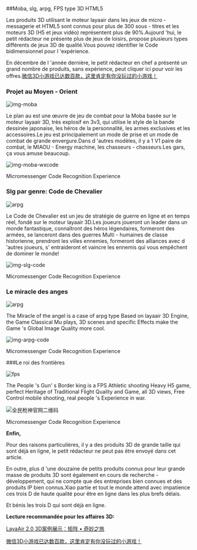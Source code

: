 ##Moba, slg, arpg, FPS type 3D HTML5

Les produits 3D utilisant le moteur layaair dans les jeux de micro - messagerie et HTML5 sont connus pour plus de 300 sous - titres et les moteurs 3D (H5 et jeux vidéo) représentent plus de 90%.Aujourd 'hui, le petit rédacteur ne présente plus de jeux de loisirs, propose plusieurs types différents de jeux 3D de qualité.Vous pouvez identifier le Code bidimensionnel pour l 'expérience.

En décembre de l 'année dernière, le petit rédacteur en chef a présenté un grand nombre de produits, sans expérience, peut cliquer ici pour voir les offres.[微信3D小游戏已达数百款，这里肯定有你没玩过的小游戏！](http://mp.weixin.qq.com/s?__biz=MzAxMjI4NjA1OA==&mid=2650584513&idx=1&sn=ee56f4bf9c98aa8030a9bad05e7b57be&chksm=83bc34c4b4cbbdd2bd24ab775167c3eef0e8cb1e57ab52fccb8cd6d4eca0164eeaa5d844399b&scene=21%3Ch1%3Ewechat_redirect)



### **Projet au Moyen - Orient**

![img-moba](img/moba.jpg)



Le plan au est une œuvre de jeu de combat pour la Moba basée sur le moteur layaair 3D, très explosif en 3v3, qui utilise le style de la bande dessinée japonaise, les héros de la personnalité, les armes exclusives et les accessoires.Le jeu est principalement un mode de prise et un mode de combat de grande envergure.Dans d 'autres modèles, il y a 1 V1 paire de combat, le MIAOU - Energy machine, les chasseurs - chasseurs.Les gars, ça vous amuse beaucoup.

![img-moba-wxcode](img/moba-wxcode.jpg) 


Micromessenger Code Recognition Experience



### **Slg par genre: Code de Chevalier**

![arpg](img/arpg.jpg) 


Le Code de Chevalier est un jeu de stratégie de guerre en ligne et en temps réel, fondé sur le moteur layaair 3D.Les joueurs joueront un leader dans un monde fantastique, connaîtront des héros légendaires, formeront des armées, se lanceront dans des guerres Multi - humaines de classe historienne, prendront les villes ennemies, formeront des alliances avec d 'autres joueurs, s' entraideront et vaincre les ennemis qui vous empêchent de dominer le monde!

![img-slg-code](img/slg-code.png) 


Micromessenger Code Recognition Experience





### **Le miracle des anges**



  ![arpg](img/arpg.jpg)

The Miracle of the angel is a case of arpg type Based on layaair 3D Engine, the Game Classical Mu plays, 3D scenes and specific Effects make the Game 's Global Image Quality more cool.

![img-arpg-code](img/arpg-code.png) 


Micromessenger Code Recognition Experience



###Le roi des frontières

![fps](img/fps.jpg) 


The People 's Gun' s Border king is a FPS Athletic shooting Heavy H5 game, perfect Heritage of Traditional Flight Quality and Game, all 3D views, Free Control mobile shooting, real people 's Experience in war.

![全民枪神官网二维码](img/fps-code.jpg)  


Micromessenger Code Recognition Experience



**Enfin,**

Pour des raisons particulières, il y a des produits 3D de grande taille qui sont déjà en ligne, le petit rédacteur ne peut pas être envoyé dans cet article.



En outre, plus d 'une douzaine de petits produits connus pour leur grande masse de produits 3D sont également en cours de recherche - développement, qui ne compte que des entreprises bien connues et des produits IP bien connus.Xiao partie et tout le monde attend avec impatience ces trois D de haute qualité pour être en ligne dans les plus brefs délais.



Et bénis les trois D qui sont déjà en ligne.





**Lecture recommandée pour les affaires 3D:**

[LayaAir 2.0 3D案例展示：矩阵 • 奇妙之旅](http://mp.weixin.qq.com/s?__biz=MzAxMjI4NjA1OA==&mid=2650584557&idx=1&sn=e5d3609095a6455208a1e17916130233&chksm=83bc34e8b4cbbdfedd9dd4680cb825321e759b7db5f1fe8eacdccc5dd7e156356ceee54b6fd4&scene=21%3Ch1%3Ewechat_redirect)

[微信3D小游戏已达数百款，这里肯定有你没玩过的小游戏！](http://mp.weixin.qq.com/s?__biz=MzAxMjI4NjA1OA==&mid=2650584513&idx=1&sn=ee56f4bf9c98aa8030a9bad05e7b57be&chksm=83bc34c4b4cbbdd2bd24ab775167c3eef0e8cb1e57ab52fccb8cd6d4eca0164eeaa5d844399b&scene=21%3Ch1%3Ewechat_redirect)